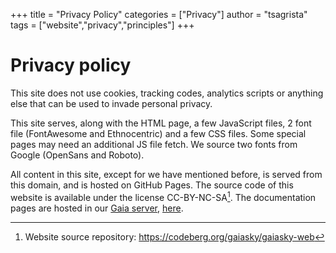+++
title = "Privacy Policy"
categories = ["Privacy"]
author = "tsagrista"
tags = ["website","privacy","principles"]
+++

# Privacy policy

This site does not use cookies, tracking codes, analytics scripts or anything else that can be used to invade personal privacy.

This site serves, along with the HTML page, a few JavaScript files, 2 font file (FontAwesome and Ethnocentric) and a few CSS files. Some special pages may need an additional JS file fetch. We source two fonts from Google (OpenSans and Roboto).

All content in this site, except for we have mentioned before, is served from this domain, and is hosted on GitHub Pages. The source code of this website is available under the license CC-BY-NC-SA[^webrepo]. The documentation pages are hosted in our [Gaia server](https://docs.gaiasky.space),  [here](https://gaia.ari.uni-heidelberg.de/gaiasky/docs).

[^webrepo]: Website source repository: https://codeberg.org/gaiasky/gaiasky-web
